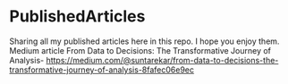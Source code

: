 # PublishedArticles
Sharing all my published articles here in this repo. I hope you enjoy them.
Medium article
From Data to Decisions: The Transformative Journey of Analysis- https://medium.com/@suntarekar/from-data-to-decisions-the-transformative-journey-of-analysis-8fafec06e9ec
